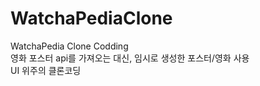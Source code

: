 # WatchaPediaClone
WatchaPedia Clone Codding  
영화 포스터 api를 가져오는 대신, 임시로 생성한 포스터/영화 사용  
UI 위주의 클론코딩  
